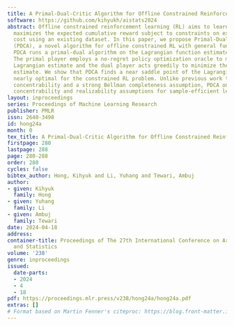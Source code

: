 ```yaml
---
title: A Primal-Dual-Critic Algorithm for Offline Constrained Reinforcement Learning
software: https://github.com/kihyukh/aistats2024
abstract: Offline constrained reinforcement learning (RL) aims to learn a policy that
  maximizes the expected cumulative reward subject to constraints on expected cumulative
  cost using an existing dataset. In this paper, we propose Primal-Dual-Critic Algorithm
  (PDCA), a novel algorithm for offline constrained RL with general function approximation.
  PDCA runs a primal-dual algorithm on the Lagrangian function estimated by critics.
  The primal player employs a no-regret policy optimization oracle to maximize the
  Lagrangian estimate and the dual player acts greedily to minimize the Lagrangian
  estimate. We show that PDCA finds a near saddle point of the Lagrangian, which is
  nearly optimal for the constrained RL problem. Unlike previous work that requires
  concentrability and a strong Bellman completeness assumption, PDCA only requires
  concentrability and realizability assumptions for sample-efficient learning.
layout: inproceedings
series: Proceedings of Machine Learning Research
publisher: PMLR
issn: 2640-3498
id: hong24a
month: 0
tex_title: A Primal-Dual-Critic Algorithm for Offline Constrained Reinforcement Learning
firstpage: 280
lastpage: 288
page: 280-288
order: 280
cycles: false
bibtex_author: Hong, Kihyuk and Li, Yuhang and Tewari, Ambuj
author:
- given: Kihyuk
  family: Hong
- given: Yuhang
  family: Li
- given: Ambuj
  family: Tewari
date: 2024-04-18
address:
container-title: Proceedings of The 27th International Conference on Artificial Intelligence
  and Statistics
volume: '238'
genre: inproceedings
issued:
  date-parts:
  - 2024
  - 4
  - 18
pdf: https://proceedings.mlr.press/v238/hong24a/hong24a.pdf
extras: []
# Format based on Martin Fenner's citeproc: https://blog.front-matter.io/posts/citeproc-yaml-for-bibliographies/
---
```

